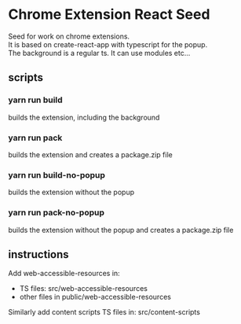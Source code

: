 # Chrome Extension React Seed
Seed for work on chrome extensions.  
It is based on create-react-app with typescript for the popup.  
The background is a regular ts. It can use modules etc...



## scripts
### yarn run build
builds the extension, including the background

### yarn run pack
builds the extension and creates a package.zip file

### yarn run build-no-popup
builds the extension without the popup

### yarn run pack-no-popup
builds the extension without the popup and creates a package.zip file


## instructions
Add web-accessible-resources in:
* TS files: src/web-accessible-resources
* other files in public/web-accessible-resources

Similarly add content scripts TS files in: src/content-scripts